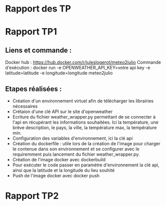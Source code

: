 # Rapport des TP

# Rapport TP1

## Liens et commande : 

Docker hub : https://hub.docker.com/r/juleslogerot/meteo2julio
Commande d'exécution : docker run -e OPENWEATHER_API_KEY=votre api key -e latitude=latitude -e longitude=longitude meteo2julio

## Etapes réalisées :

- Création d'un environnement virtuel afin de télécharger les librairies nécessaires 
- Crétaion d'une clé API sur le site d'openweather
- Ecriture du fichier weather_wrapper.py permettant de se connecter à l'api en récupérant les informations souhaitées. Ici la température, une brève description, le pays, la ville, la température max, la température min.
- Configuration des variables d'environnement, ici la clé api
- Création du dockerfile : utile lors de la création de l'image pour charger le contenue dans son environnement et se configurer avec le requiremment puis lancement du fichier weather_wrapper.py.
- Création de l'image docker avec dockerbuild
- Pour exécuter le code passer en paramètre d'environnement la clé api, ainsi que la latitude et la longitude du lieu souhité
- Push de l'image docker avec docker push


# Rapport TP2